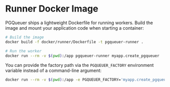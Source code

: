 # Runner Docker Image

PGQueuer ships a lightweight Dockerfile for running workers. Build the image and mount your application code when starting a container:

```bash
# Build the image
docker build -f docker/runner/Dockerfile -t pgqueuer-runner .

# Run the worker
docker run --rm -v $(pwd):/app pgqueuer-runner myapp.create_pgqueuer
```

You can provide the factory path via the `PGQUEUER_FACTORY` environment variable instead of a command-line argument:

```bash
docker run --rm -v $(pwd):/app -e PGQUEUER_FACTORY='myapp.create_pgqueuer' pgqueuer-runner
```

